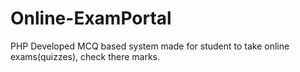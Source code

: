 # Online-ExamPortal
PHP Developed MCQ based system made for student to take online exams(quizzes), check there marks. 
